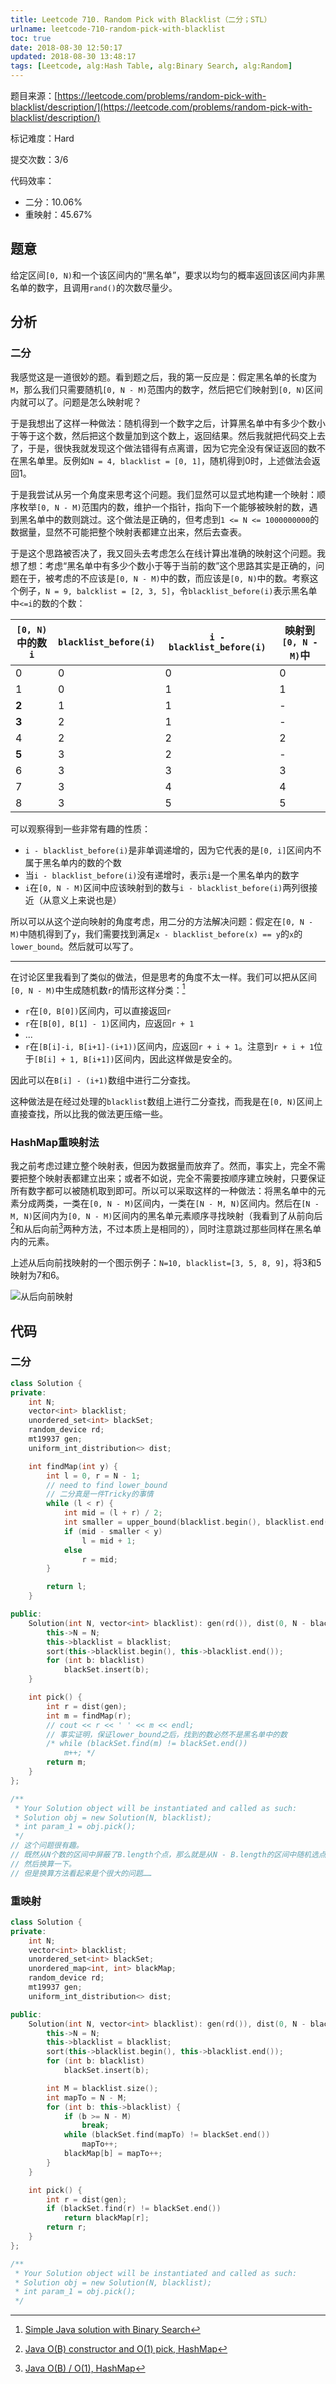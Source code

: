 ```yaml
---
title: Leetcode 710. Random Pick with Blacklist（二分；STL）
urlname: leetcode-710-random-pick-with-blacklist
toc: true
date: 2018-08-30 12:50:17
updated: 2018-08-30 13:48:17
tags: [Leetcode, alg:Hash Table, alg:Binary Search, alg:Random]
---
```


题目来源：[https://leetcode.com/problems/random-pick-with-blacklist/description/](https://leetcode.com/problems/random-pick-with-blacklist/description/)

标记难度：Hard

提交次数：3/6

代码效率：

* 二分：10.06%
* 重映射：45.67%

## 题意

给定区间`[0, N)`和一个该区间内的“黑名单”，要求以均匀的概率返回该区间内非黑名单的数字，且调用`rand()`的次数尽量少。

## 分析

### 二分

我感觉这是一道很妙的题。看到题之后，我的第一反应是：假定黑名单的长度为`M`，那么我们只需要随机`[0, N - M)`范围内的数字，然后把它们映射到`[0, N)`区间内就可以了。问题是怎么映射呢？

于是我想出了这样一种做法：随机得到一个数字之后，计算黑名单中有多少个数小于等于这个数，然后把这个数量加到这个数上，返回结果。然后我就把代码交上去了，于是，很快我就发现这个做法错得有点离谱，因为它完全没有保证返回的数不在黑名单里。反例如`N = 4, blacklist = [0, 1]`，随机得到0时，上述做法会返回1。

于是我尝试从另一个角度来思考这个问题。我们显然可以显式地构建一个映射：顺序枚举`[0, N - M)`范围内的数，维护一个指针，指向下一个能够被映射的数，遇到黑名单中的数则跳过。这个做法是正确的，但考虑到`1 <= N <= 1000000000`的数据量，显然不可能把整个映射表都建立出来，然后去查表。

于是这个思路被否决了，我又回头去考虑怎么在线计算出准确的映射这个问题。我想了想：考虑“黑名单中有多少个数小于等于当前的数”这个思路其实是正确的，问题在于，被考虑的不应该是`[0, N - M)`中的数，而应该是`[0, N)`中的数。考察这个例子，`N = 9, balcklist = [2, 3, 5]`，令`blacklist_before(i)`表示黑名单中`<=i`的数的个数：

| `[0, N)`中的数`i` | `blacklist_before(i)` | `i - blacklist_before(i)` | 映射到`[0, N - M)`中 |
| ---- | ---- | ---- | ---- |
| 0     | 0 | 0 | 0 |
| 1     | 0 | 1 | 1 |
| **2** | 1 | 1 | - |
| **3** | 2 | 1 | - |
| 4     | 2 | 2 | 2 |
| **5** | 3 | 2 | - |
| 6     | 3 | 3 | 3 |
| 7     | 3 | 4 | 4 |
| 8     | 3 | 5 | 5 |

可以观察得到一些非常有趣的性质：

* `i - blacklist_before(i)`是非单调递增的，因为它代表的是`[0, i]`区间内不属于黑名单内的数的个数
* 当`i - blacklist_before(i)`没有递增时，表示`i`是一个黑名单内的数字
* `i`在`[0, N - M)`区间中应该映射到的数与`i - blacklist_before(i)`两列很接近（从意义上来说也是）

所以可以从这个逆向映射的角度考虑，用二分的方法解决问题：假定在`[0, N - M)`中随机得到了`y`，我们需要找到满足`x - blacklist_before(x) == y`的`x`的`lower_bound`。然后就可以写了。

---

在讨论区里我看到了类似的做法，但是思考的角度不太一样。我们可以把从区间`[0, N - M)`中生成随机数`r`的情形这样分类：[^binary]

* `r`在`[0, B[0])`区间内，可以直接返回`r`
* `r`在`[B[0], B[1] - 1)`区间内，应返回`r + 1`
* ...
* `r`在`[B[i]-i, B[i+1]-(i+1))`区间内，应返回`r + i + 1`。注意到`r + i + 1`位于`[B[i] + 1, B[i+1])`区间内，因此这样做是安全的。

因此可以在`B[i] - (i+1)`数组中进行二分查找。

这种做法是在经过处理的`blacklist`数组上进行二分查找，而我是在`[0, N)`区间上直接查找，所以比我的做法更压缩一些。

[^binary]: [Simple Java solution with Binary Search](https://leetcode.com/problems/random-pick-with-blacklist/discuss/146545/Simple-Java-solution-with-Binary-Search)

### HashMap重映射法

我之前考虑过建立整个映射表，但因为数据量而放弃了。然而，事实上，完全不需要把整个映射表都建立出来；或者不如说，完全不需要按顺序建立映射，只要保证所有数字都可以被随机取到即可。所以可以采取这样的一种做法：将黑名单中的元素分成两类，一类在`[0, N - M)`区间内，一类在`[N - M, N)`区间内。然后在`[N - M, N)`区间内为`[0, N - M)`区间内的黑名单元素顺序寻找映射（我看到了从前向后[^fronttoend]和从后向前[^endtofront]两种方法，不过本质上是相同的），同时注意跳过那些同样在黑名单内的元素。

[^fronttoend]: [Java O(B) constructor and O(1) pick, HashMap](https://leetcode.com/problems/random-pick-with-blacklist/discuss/144474/Java-O%28B%29-constructor-and-O%281%29-pick-HashMap)

[^endtofront]: [Java O(B) / O(1), HashMap](https://leetcode.com/problems/random-pick-with-blacklist/discuss/144624/Java-O%28B%29-O%281%29-HashMap)

上述从后向前找映射的一个图示例子：`N=10, blacklist=[3, 5, 8, 9]`，将3和5映射为7和6。

![从后向前映射](remapping.png)

## 代码

### 二分

```cpp
class Solution {
private:
    int N;
    vector<int> blacklist;
    unordered_set<int> blackSet;
    random_device rd;
    mt19937 gen;
    uniform_int_distribution<> dist;

    int findMap(int y) {
        int l = 0, r = N - 1;
        // need to find lower_bound
        // 二分真是一件Tricky的事情
        while (l < r) {
            int mid = (l + r) / 2;
            int smaller = upper_bound(blacklist.begin(), blacklist.end(), mid) - blacklist.begin();
            if (mid - smaller < y)
                l = mid + 1;
            else
                r = mid;
        }

        return l;
    }

public:
    Solution(int N, vector<int> blacklist): gen(rd()), dist(0, N - blacklist.size() - 1) {
        this->N = N;
        this->blacklist = blacklist;
        sort(this->blacklist.begin(), this->blacklist.end());
        for (int b: blacklist)
            blackSet.insert(b);
    }

    int pick() {
        int r = dist(gen);
        int m = findMap(r);
        // cout << r << ' ' << m << endl;
        // 事实证明，保证lower_bound之后，找到的数必然不是黑名单中的数
        /* while (blackSet.find(m) != blackSet.end())
            m++; */
        return m;
    }
};

/**
 * Your Solution object will be instantiated and called as such:
 * Solution obj = new Solution(N, blacklist);
 * int param_1 = obj.pick();
 */
// 这个问题很有趣。
// 既然从N个数的区间中屏蔽了B.length个点，那么就是从N - B.length的区间中随机选点
// 然后换算一下。
// 但是换算方法看起来是个很大的问题……
```

### 重映射

```cpp
class Solution {
private:
    int N;
    vector<int> blacklist;
    unordered_set<int> blackSet;
    unordered_map<int, int> blackMap;
    random_device rd;
    mt19937 gen;
    uniform_int_distribution<> dist;

public:
    Solution(int N, vector<int> blacklist): gen(rd()), dist(0, N - blacklist.size() - 1) {
        this->N = N;
        this->blacklist = blacklist;
        sort(this->blacklist.begin(), this->blacklist.end());
        for (int b: blacklist)
            blackSet.insert(b);

        int M = blacklist.size();
        int mapTo = N - M;
        for (int b: this->blacklist) {
            if (b >= N - M)
                break;
            while (blackSet.find(mapTo) != blackSet.end())
                mapTo++;
            blackMap[b] = mapTo++;
        }
    }

    int pick() {
        int r = dist(gen);
        if (blackSet.find(r) != blackSet.end())
            return blackMap[r];
        return r;
    }
};

/**
 * Your Solution object will be instantiated and called as such:
 * Solution obj = new Solution(N, blacklist);
 * int param_1 = obj.pick();
 */
```
